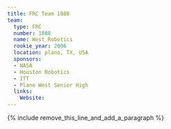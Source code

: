 ```yaml
---
title: FRC Team 1888
team:
  type: FRC
  number: 1888
  name: West Robotics
  rookie_year: 2006
  location: plano, TX, USA
  sponsors:
  - NASA
  - Houston Robotics
  - ITT
  - Plano West Senior High
  links:
    Website:
---
```


{% include remove_this_line_and_add_a_paragraph %}